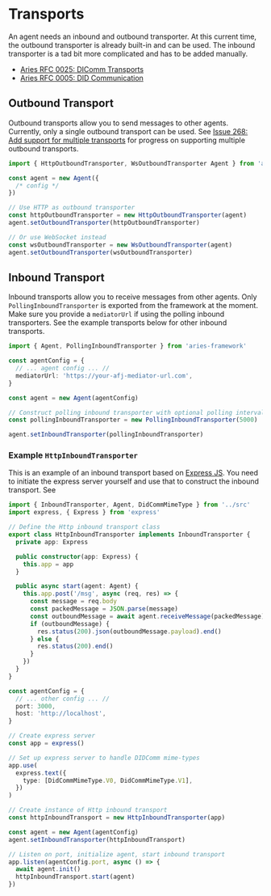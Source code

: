 # Transports

An agent needs an inbound and outbound transporter. At this current time, the outbound transporter is already built-in and can be used. The inbound transporter is a tad bit more complicated and has to be added manually.

- [Aries RFC 0025: DIComm Transports](https://github.com/hyperledger/aries-rfcs/blob/master/features/0025-didcomm-transports/README.md)
- [Aries RFC 0005: DID Communication](https://github.com/hyperledger/aries-rfcs/blob/master/concepts/0005-didcomm/README.md)

## Outbound Transport

Outbound transports allow you to send messages to other agents. Currently, only a single outbound transport can be used. See [Issue 268: Add support for multiple transports](https://github.com/hyperledger/aries-framework-javascript/issues/268) for progress on supporting multiple outbound transports.

```ts
import { HttpOutboundTransporter, WsOutboundTransporter Agent } from 'aries-framework'

const agent = new Agent({
  /* config */
})

// Use HTTP as outbound transporter
const httpOutboundTransporter = new HttpOutboundTransporter(agent)
agent.setOutboundTransporter(httpOutboundTransporter)

// Or use WebSocket instead
const wsOutboundTransporter = new WsOutboundTransporter(agent)
agent.setOutboundTransporter(wsOutboundTransporter)
```

## Inbound Transport

Inbound transports allow you to receive messages from other agents. Only `PollingInboundTransporter` is exported from the framework at the moment. Make sure you provide a `mediatorUrl` if using the polling inbound transporters. See the example transports below for other inbound transports.

```ts
import { Agent, PollingInboundTransporter } from 'aries-framework'

const agentConfig = {
  // ... agent config ... //
  mediatorUrl: 'https://your-afj-mediator-url.com',
}

const agent = new Agent(agentConfig)

// Construct polling inbound transporter with optional polling interval in ms
const pollingInboundTransporter = new PollingInboundTransporter(5000)

agent.setInboundTransporter(pollingInboundTransporter)
```

### Example `HttpInboundTransporter`

This is an example of an inbound transport based on [Express JS](https://expressjs.com/). You need to initiate the express server yourself and use that to construct the inbound transport. See []()

```typescript
import { InboundTransporter, Agent, DidCommMimeType } from '../src'
import express, { Express } from 'express'

// Define the Http inbound transport class
export class HttpInboundTransporter implements InboundTransporter {
  private app: Express

  public constructor(app: Express) {
    this.app = app
  }

  public async start(agent: Agent) {
    this.app.post('/msg', async (req, res) => {
      const message = req.body
      const packedMessage = JSON.parse(message)
      const outboundMessage = await agent.receiveMessage(packedMessage)
      if (outboundMessage) {
        res.status(200).json(outboundMessage.payload).end()
      } else {
        res.status(200).end()
      }
    })
  }
}

const agentConfig = {
  // ... other config ... //
  port: 3000,
  host: 'http://localhost',
}

// Create express server
const app = express()

// Set up express server to handle DIDComm mime-types
app.use(
  express.text({
    type: [DidCommMimeType.V0, DidCommMimeType.V1],
  })
)

// Create instance of Http inbound transport
const httpInboundTransport = new HttpInboundTransporter(app)

const agent = new Agent(agentConfig)
agent.setInboundTransporter(httpInboundTransport)

// Listen on port, initialize agent, start inbound transport
app.listen(agentConfig.port, async () => {
  await agent.init()
  httpInboundTransport.start(agent)
})
```
